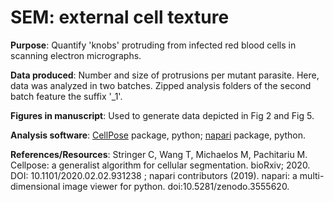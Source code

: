 # SEM: external cell texture

**Purpose**: Quantify 'knobs' protruding from infected red blood cells in scanning electron micrographs.

**Data produced**: Number and size of protrusions per mutant parasite. Here, data was analyzed in two batches. Zipped analysis folders of the second batch feature the suffix '_1'.

**Figures in manuscript**: Used to generate data depicted in Fig 2 and Fig 5.

**Analysis software**: [CellPose](https://www.cellpose.org/) package, python; [napari](https://napari.org/) package, python.

**References/Resources**: Stringer C, Wang T, Michaelos M, Pachitariu M. Cellpose: a generalist algorithm for cellular segmentation. bioRxiv; 2020. DOI: 10.1101/2020.02.02.931238 ; napari contributors (2019). napari: a multi-dimensional image viewer for python. doi:10.5281/zenodo.3555620.